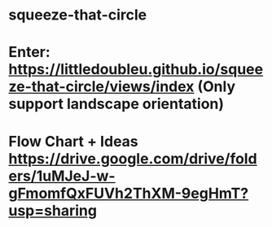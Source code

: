 # squeeze-that-circle
# Enter: https://littledoubleu.github.io/squeeze-that-circle/views/index (Only support landscape orientation)
# Flow Chart + Ideas https://drive.google.com/drive/folders/1uMJeJ-w-gFmomfQxFUVh2ThXM-9egHmT?usp=sharing
